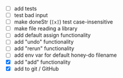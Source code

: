 - [ ] add tests
- [ ] test bad input
- [ ] make doneStr (`[x]`) test case-insensitive
- [ ] make file reading a library
- [ ] add default assign functionality
- [ ] add "undo" functionality
- [ ] add "rerun" functionality
- [ ] add env var for default honey-do filename
- [x] add "add" functionality
- [x] add to git / GitHub
